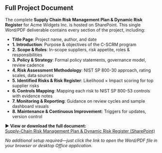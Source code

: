 ## Full Project Document

The complete **Supply Chain Risk Management Plan & Dynamic Risk Register** for Acme Widgets Inc. is hosted on SharePoint. This single Word/PDF deliverable contains every section of the project, including:

- **Title Page**: Project name, author, and date  
- **1. Introduction**: Purpose & objectives of the C-SCRM program  
- **2. Scope & Roles**: In-scope suppliers, risk appetite, roles & responsibilities  
- **3. Policy & Strategy**: Formal policy statements, governance model, review cadence  
- **4. Risk Assessment Methodology**: NIST SP 800-30 approach, rating scales, data sources  
- **5. Identified Risks & Risk Register**: Likelihood × Impact scoring for top supplier risks  
- **6. Controls Mapping**: Mapping each risk to NIST SP 800-53 controls with evidence notes  
- **7. Monitoring & Reporting**: Guidance on review cycles and sample dashboard visuals  
- **8. Maintenance & Continuous Improvement**: Triggers for updates, version control  

**▶ View or download the full document:**  
[Supply-Chain Risk Management Plan & Dynamic Risk Register (SharePoint)](https://umass-my.sharepoint.com/:w:/g/personal/qkizekai_umass_edu/ERmqKeX7G-RPpzNDSxbUlLQBr3y0bqIGtytcz7W9YPZnYg?e=mJ7FYp)

_No additional setup required—just click the link to open the Word/PDF file in your browser or desktop Office application._  

